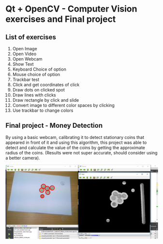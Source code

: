 # Qt + OpenCV - Computer Vision exercises and Final project

## List of exercises

1. Open Image
2. Open Video
3. Open Webcam
4. Show Text
5. Keyboard Choice of option
6. Mouse choice of option
7. Trackbar test
8. Click and get coordinates of click
9. Draw dots on clicked spot
10. Draw lines with clicks
11. Draw rectangle by click and slide
12. Convert image to different color spaces by clicking
13. Use trackbar to change colors

## Final project - Money Detection

By using a basic webcam, calibrating it to detect stationary coins that appeared in front of it and using this algorithm, this project was able to detect and calculate the value of the coins by getting the approximate radius of the coins. (Results were not super accurate, should consider using a better camera).

![imagem resultado projeto](./projeto_detetar_valor_moedas/imagens_background_calibracao/to_do2.png)

<!--
## Want to see the source code?? Click **[Here](./projeto_detetar_valor_moedas/webcam_detect_coins)**

-->
